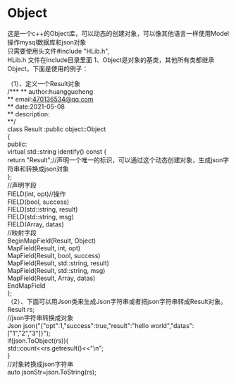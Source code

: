 # Object
这是一个c++的Object库，可以动态的创建对象，可以像其他语言一样使用Model操作mysql数据库和json对象  
只需要使用头文件#include "HLib.h",  
HLib.h 文件在include目录里面
1、Object是对象的基类，其他所有类都继承Object，下面是使用的例子：  
  
 （1）、定义一个Result对象  
  /*** 
	**	author:huangguoheng  
	**	email:470136534@qq.com  
	**	date:2021-05-08  
	**	description:  
	**/  
	class Result :public object::Object  
	{  
	public:  
		virtual std::string identify() const {  
			return "Result";//声明一个唯一的标识，可以通过这个动态创建对象，生成json字符串和转换成json对象  
		};		
		//声明字段  
		FIELD(int, opt)//操作  
		FIELD(bool, success)   
		FIELD(std::string, result)   
		FIELD(std::string, msg)   
		FIELD(Array, datas)  
		//映射字段  
		BeginMapField(Result, Object)  
		MapField(Result, int, opt)  
		MapField(Result, bool, success)	  	
		MapField(Result, std::string, result)  
		MapField(Result, std::string, msg)  
		MapField(Result, Array, datas)  
		EndMapField  
	};    
  （2）、下面可以用Json类来生成Json字符串或者把json字符串转成Result对象。  
      	Result rs;  
	//json字符串转换成对象  
	Json json("{\"opt\":1,\"success\":true,\"result\":\"hello world\",\"datas\":[\"1\",\"2\",\"3\"]}");          
        if(json.ToObject(rs)){  
            std::count<<rs.getresult()<<"\n";  
        }  
        //对象转换成json字符串  
        auto jsonStr=json.ToString(rs);  
      
  
  
  
